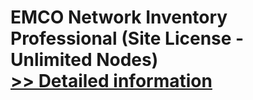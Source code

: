# EMCO Network Inventory Professional (Site License - Unlimited Nodes)<br />[>> Detailed information](https://secure.shareit.com/shareit/product.html?productid=300263060&affiliateid=200057808)